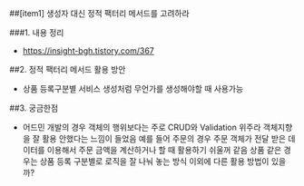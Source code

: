 ##[item1] 생성자 대신 정적 팩터리 메서드를 고려하라

###1. 내용 정리
* https://insight-bgh.tistory.com/367


##2. 정적 팩터리 메서드 활용 방안
* 상품 등록구분별 서비스 생성처럼 무언가를 생성해야할 때 사용가능

##3. 궁금한점
* 어드민 개발의 경우 객체의 행위보다는 주로 CRUD와 Validation 위주라 객체지향을 잘 활용 안했다는 느낌이 들었음
  예를 들어 주문의 경우 주문 객체가 전달 받은 데이터를 이용해서 주문 금액을 계산하거나 할 때 활용하기 쉬울꺼 같음 
  상품 같은 경우는 상품 등록 구분별로 로직을 잘 나눠 놓는 방식 이외에 다른 활용 방법이 있을까?
  